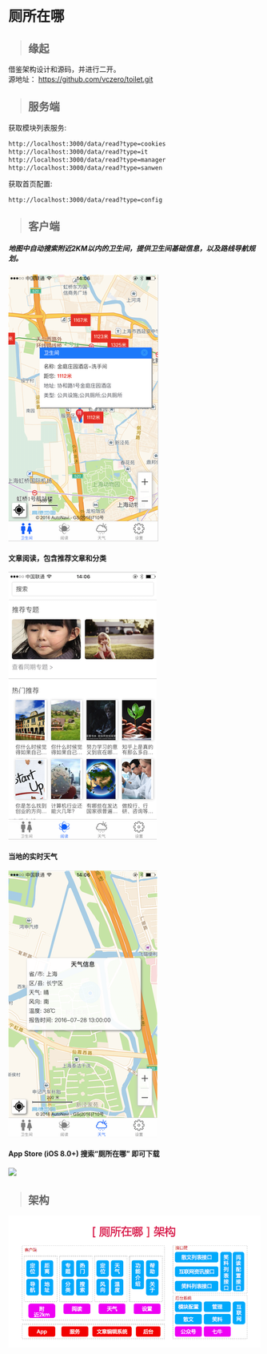 # 厕所在哪      

>## 缘起   

借鉴架构设计和源码，并进行二开。                  
源地址： https://github.com/vczero/toilet.git 

>## 服务端

获取模块列表服务:   
       
	http://localhost:3000/data/read?type=cookies        
	http://localhost:3000/data/read?type=it      
	http://localhost:3000/data/read?type=manager        
	http://localhost:3000/data/read?type=sanwen       

获取首页配置:  
     
	http://localhost:3000/data/read?type=config       


>## 客户端

##### 地图中自动搜索附近2KM以内的卫生间，提供卫生间基础信息，以及路线导航规划。       
![](assets/map.png)            
#### 文章阅读，包含推荐文章和分类                
![](assets/read.png)               
#### 当地的实时天气      
![](assets/weather.png)                 
#### App Store (iOS 8.0+)  搜索“厕所在哪” 即可下载            
![](http://or2bvb8co.bkt.clouddn.com/cesuo.png)

>## 架构  

![](assets/fm.png)
